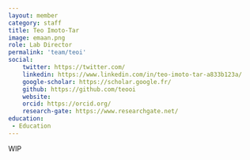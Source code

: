 ```yaml
---
layout: member
category: staff
title: Teo Imoto-Tar
image: emaan.png
role: Lab Director
permalink: 'team/teoi'
social:
    twitter: https://twitter.com/
    linkedin: https://www.linkedin.com/in/teo-imoto-tar-a833b123a/
    google-scholar: https://scholar.google.fr/
    github: https://github.com/teooi
    website:
    orcid: https://orcid.org/
    research-gate: https://www.researchgate.net/
education:
 - Education
---
```


WIP
